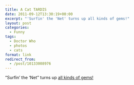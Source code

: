 ```yaml
---
title: A Cat TARDIS
date: 2011-09-12T13:30:19+00:00
excerpt: "'Surfin' the 'Net' turns up all kinds of gems!"
layout: post
categories:
  - Funny
tags:
  - Doctor Who
  - photos
  - cats
format: link
redirect_from:
  - /post/10133008976
---
```

“Surfin’ the ‘Net” turns up [all kinds of gems!](http://thehappinesspatrol.blogspot.com/2011/08/ah-cat-tardis.html)